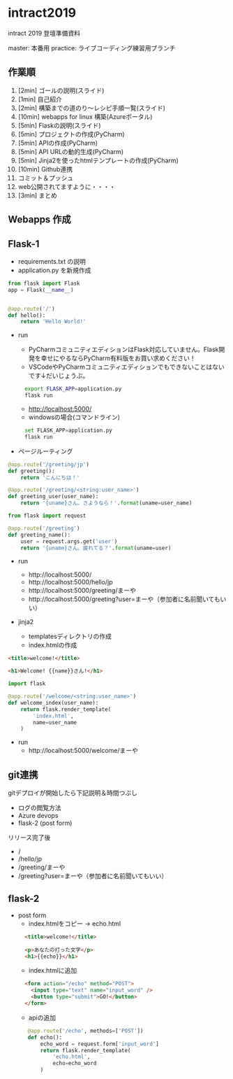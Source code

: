 # intract2019
intract 2019 登壇準備資料

master: 本番用
practice: ライブコーディング練習用ブランチ


## 作業順

1. [2min] ゴールの説明(スライド)
1. [1min] 自己紹介
1. [2min] 構築までの道のり～レシピ手順一覧(スライド) 
1. [10min] webapps for linux 構築(Azureポータル)
1. [5min] Flaskの説明(スライド)
1. [5min] プロジェクトの作成(PyCharm)
1. [5min] APIの作成(PyCharm)
1. [5min] API URLの動的生成(PyCharm)
1. [5min] Jinja2を使ったhtmlテンプレートの作成(PyCharm)
1. [10min] Github連携
1. コミット＆プッシュ
1. web公開されてますように・・・・
1. [3min] まとめ

## Webapps 作成


## Flask-1

- requirements.txt の説明
- application.py を新規作成

```python
from flask import Flask
app = Flask(__name__)


@app.route('/')
def hello():
    return 'Hello World!'

```

- run
    - PyCharmコミュニティエディションはFlask対応していません。Flask開発を幸せにやるならPyCharm有料版をお買い求めください！
    - VSCodeやPyCharmコミュニティエディションでもできないことはないです↓だいじょうぶ。
    ```bash
      export FLASK_APP=application.py
      flask run
    ```
    - [http://localhost:5000/](http://localhost:5000/)
    - windowsの場合(コマンドライン)
    ```python
      set FLASK_APP=application.py
      flask run
    ```

- ページルーティング
```python
@app.route('/greeting/jp')
def greeting():
    return 'こんにちは！'
```

```python
@app.route('/greeting/<string:user_name>')
def greeting_user(user_name):
    return '{uname}さん、さようなら！'.format(uname=user_name)
```

```python
from flask import request

@app.route('/greeting')
def greeting_name():
    user = request.args.get('user')
    return '{uname}さん、疲れてる？'.format(uname=user)
```

- run
    - http://localhost:5000/
    - http://localhost:5000/hello/jp
    - http://localhost:5000/greeting/まーや
    - http://localhost:5000/greeting?user=まーや（参加者に名前聞いてもいい）
    
- jinja2
    - templatesディレクトリの作成
    - index.htmlの作成
```html
<title>welcome!</title>

<h1>Welcome! {{name}}さん!</h1>
```

```python
import flask

@app.route('/welcome/<string:user_name>')
def welcome_index(user_name):
    return flask.render_template(
        'index.html',
        name=user_name
    )
```

- run
    - http://localhost:5000/welcome/まーや

## git連携
gitデプロイが開始したら下記説明＆時間つぶし

- ログの閲覧方法
- Azure devops
- flask-2 (post form)

リリース完了後

- /
- /hello/jp
- /greeting/まーや
- /greeting?user=まーや（参加者に名前聞いてもいい）

## flask-2

- post form
    - index.htmlをコピー -> echo.html
    ```html
      <title>welcome!</title>
        
      <p>あなたの打った文字</p>
      <h1>{{echo}}</h1>
    ```
    - index.htmlに追加
    ```html
      <form action="/echo" method="POST">
        <input type="text" name="input_word" />
        <button type="submit">GO!</button>
      </form>
    ```
    - apiの追加
   ```python
      @app.route('/echo', methods=['POST'])
      def echo():
          echo_word = request.form['input_word']
          return flask.render_template(
              'echo.html',
              echo=echo_word
          )
    ```